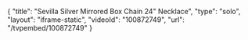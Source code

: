 {
    "title": "Sevilla Silver Mirrored Box Chain 24\" Necklace",
    "type": "solo",
    "layout": "iframe-static",
    "videoId": "100872749",
    "url": "\/tvpembed\/100872749"
}